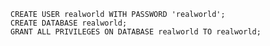 
    CREATE USER realworld WITH PASSWORD 'realworld';
    CREATE DATABASE realworld;
    GRANT ALL PRIVILEGES ON DATABASE realworld TO realworld;

